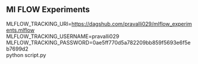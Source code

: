 ## Ml FLOW Experiments


MLFLOW_TRACKING_URI=https://dagshub.com/pravalli029/mlflow_experiments.mlflow \
MLFLOW_TRACKING_USERNAME=pravalli029 \
MLFLOW_TRACKING_PASSWORD=0ae5ff770d5a782209bb859f5693e6f5eb7699d2 \
python script.py